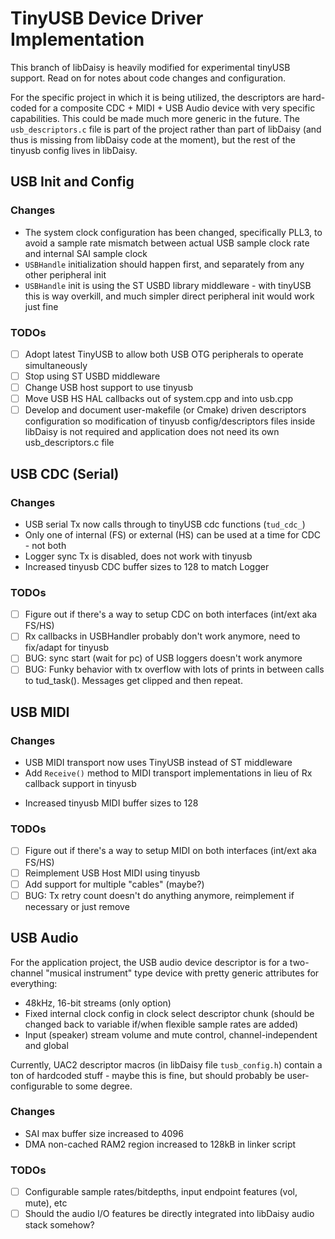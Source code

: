 # TinyUSB Device Driver Implementation

This branch of libDaisy is heavily modified for experimental tinyUSB support.
Read on for notes about code changes and configuration.

For the specific project in which it is being utilized, the descriptors are hard-coded
for a composite CDC + MIDI + USB Audio device with very specific capabilities.
This could be made much more generic in the future. The `usb_descriptors.c` file is part of the
project rather than part of libDaisy (and thus is missing from libDaisy code at the moment),
but the rest of the tinyusb config lives in libDaisy.

## USB Init and Config

### Changes

* The system clock configuration has been changed, specifically PLL3, to avoid a sample rate
  mismatch between actual USB sample clock rate and internal SAI sample clock
* `USBHandle` initialization should happen first, and separately from any other peripheral init
* `USBHandle` init is using the ST USBD library middleware - with tinyUSB this is way overkill, and
   much simpler direct peripheral init would work just fine

### TODOs

- [ ] Adopt latest TinyUSB to allow both USB OTG peripherals to operate simultaneously
- [ ] Stop using ST USBD middleware
- [ ] Change USB host support to use tinyusb
- [ ] Move USB HS HAL callbacks out of system.cpp and into usb.cpp
- [ ] Develop and document user-makefile (or Cmake) driven descriptors configuration so
      modification of tinyusb config/descriptors files inside libDaisy is not required and
      application does not need its own usb_descriptors.c file

## USB CDC (Serial)

### Changes

* USB serial Tx now calls through to tinyUSB cdc functions (`tud_cdc_`)
* Only one of internal (FS) or external (HS) can be used at a time for CDC - not both
* Logger sync Tx is disabled, does not work with tinyusb
* Increased tinyusb CDC buffer sizes to 128 to match Logger

### TODOs

- [ ] Figure out if there's a way to setup CDC on both interfaces (int/ext aka FS/HS)
- [ ] Rx callbacks in USBHandler probably don't work anymore, need to fix/adapt for tinyusb
- [ ] BUG: sync start (wait for pc) of USB loggers doesn't work anymore
- [ ] BUG: Funky behavior with tx overflow with lots of prints in between calls to tud_task().
      Messages get clipped and then repeat.

## USB MIDI

### Changes

- USB MIDI transport now uses TinyUSB instead of ST middleware
- Add `Receive()` method to MIDI transport implementations in lieu of Rx callback support in tinyusb
* Increased tinyusb MIDI buffer sizes to 128

### TODOs

- [ ] Figure out if there's a way to setup MIDI on both interfaces (int/ext aka FS/HS)
- [ ] Reimplement USB Host MIDI using tinyusb
- [ ] Add support for multiple "cables" (maybe?)
- [ ] BUG: Tx retry count doesn't do anything anymore, reimplement if necessary or just remove

## USB Audio

For the application project, the USB audio device descriptor is for a two-channel
"musical instrument" type device with pretty generic attributes for everything:

* 48kHz, 16-bit streams (only option)
* Fixed internal clock config in clock select descriptor chunk (should be changed back to variable
  if/when flexible sample rates are added)
* Input (speaker) stream volume and mute control, channel-independent and global

Currently, UAC2 descriptor macros (in libDaisy file `tusb_config.h`) contain a
ton of hardcoded stuff - maybe this is fine, but should probably be user-configurable
to some degree.

### Changes

* SAI max buffer size increased to 4096
* DMA non-cached RAM2 region increased to 128kB in linker script

### TODOs

- [ ] Configurable sample rates/bitdepths, input endpoint features (vol, mute), etc
- [ ] Should the audio I/O features be directly integrated into libDaisy audio stack somehow?
